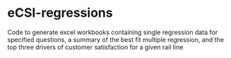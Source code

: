 # eCSI-regressions
Code to generate excel workbooks containing single regression data for specified questions, a summary of the best fit multiple regression, and the top three drivers of customer satisfaction for a given rail line
